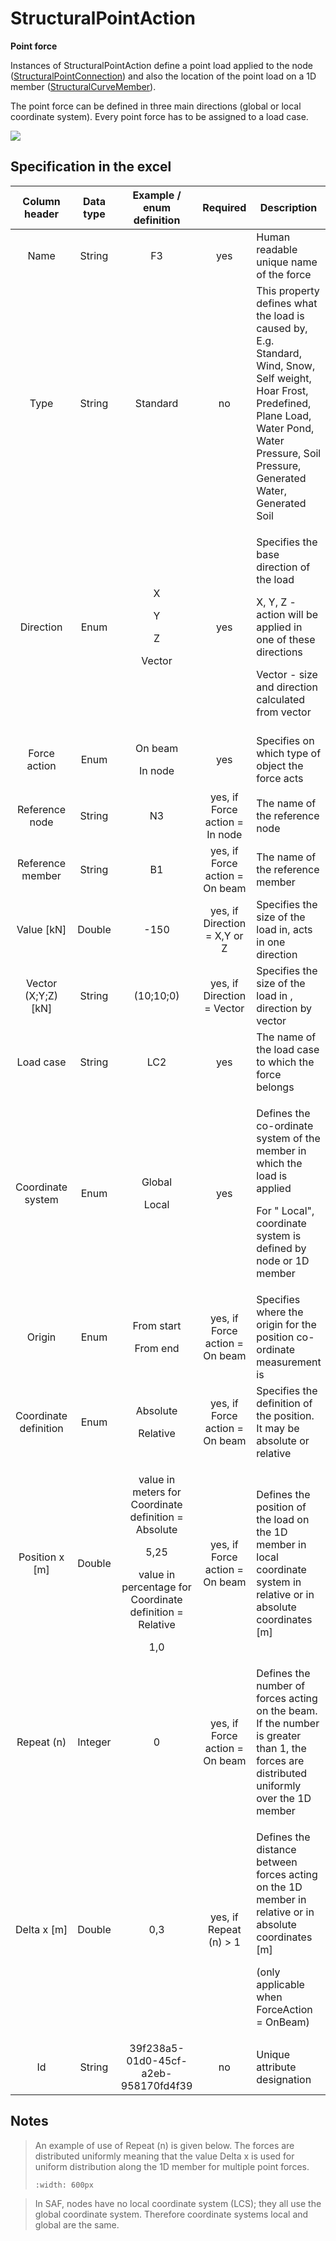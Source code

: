 # StructuralPointAction

**Point force**

Instances of StructuralPointAction define a point load applied to the node ([StructuralPointConnection](../structural-analysis-elements/structuralpointconnection.md)) and also the location of the point load on a 1D member ([StructuralCurveMember](../structural-analysis-elements/structuralcurvemember.md)).

The point force can be defined in three main directions (global or local coordinate system). Every point force has to be assigned to a load case.

![](../.gitbook/assets/31\_structuralpointaction.png)

## Specification in the excel

| Column header| Data type | Example / enum definition | Required | Description |
| :---------------------------: | :--------------: | :---------------------------------------------------------------------------------------------------------------------------------------------: | :----------------------------: | -------------------------------------------------------------------------------------------------------------------------------------------------------------------------------------------------------- |
|              Name             |      String      |                                                                        F3                                                                       |               yes              | Human readable unique name of the force                                                                                                                                                                  |
|              Type             |      String      |                                                                     Standard                                                                    |               no               | This property defines what the load is caused by, E.g. Standard, Wind, Snow, Self weight, Hoar Frost, Predefined, Plane Load, Water Pond, Water Pressure, Soil Pressure, Generated Water, Generated Soil |
|           Direction           |       Enum       |                                            <p>X</p><p></p><p>Y</p><p></p><p>Z</p><p></p><p>Vector</p>                                           |               yes              | <p>Specifies the base direction of the load</p><p>X, Y, Z - action will be applied in one of these directions</p><p>Vector - size and direction calculated from vector</p>                               |
|          Force action         |       Enum       |                                                       <p>On beam</p><p></p><p>In node</p>                                                       |               yes              | Specifies on which type of object the force acts                                                                                                                                                         |
|         Reference node        |      String      |                                                                        N3                                                                       | yes, if Force action = In node | The name of the reference node                                                                                                                                                                           |
|        Reference member       |      String      |                                                                        B1                                                                       | yes, if Force action = On beam | The name of the reference member                                                                                                                                                                         |
|          Value \[kN]          |      Double      |                                                                       -150                                                                      |  yes, if Direction = X,Y or Z  | Specifies the size of the load in, acts in one direction                                                                                                                                                 |
|      Vector (X;Y;Z) \[kN]     |      String      |                                                                    (10;10;0)                                                                    |   yes, if Direction = Vector   | Specifies the size of the load in , direction by vector                                                                                                                                                  |
|           Load case           |      String      |                                                                       LC2                                                                       |               yes              | The name of the load case to which the force belongs                                                                                                                                                     |
|       Coordinate system       |       Enum       |                                                         <p>Global</p><p></p><p>Local</p>                                                        |               yes              | <p>Defines the co-ordinate system of the member in which the load is applied</p><p>For " Local", coordinate system is defined by node or 1D member</p>                                                   |
|             Origin            |       Enum       |                                                     <p>From start</p><p></p><p>From end</p>                                                     | yes, if Force action = On beam | Specifies where the origin for the position co-ordinate measurement is                                                                                                                                   |
|     Coordinate definition     |       Enum       |                                                      <p>Absolute</p><p></p><p>Relative</p>                                                      | yes, if Force action = On beam | Specifies the definition of the position. It may be absolute or relative                                                                                                                                 |
|        Position x \[m]        |      Double      | <p>value in meters for Coordinate definition = Absolute</p><p>5,25</p><p>value in percentage for Coordinate definition = Relative</p><p>1,0</p> | yes, if Force action = On beam | Defines the position of the load on the 1D member in local coordinate system in relative or in absolute coordinates \[m]                                                                                 |
|           Repeat (n)          |      Integer     |                                                                        0                                                                        | yes, if Force action = On beam | Defines the number of forces acting on the beam. If the number is greater than 1, the forces are distributed uniformly over the 1D member                                                                |
|          Delta x \[m]         |      Double      |                                                                       0,3                                                                       |     yes, if Repeat (n) > 1     | <p>Defines the distance between forces acting on the 1D member in relative or in absolute coordinates [m]</p><p>(only applicable when ForceAction = OnBeam)</p>                                          |
|               Id              |      String      |                                                       39f238a5-01d0-45cf-a2eb-958170fd4f39                                                      |               no               | Unique attribute designation                                                                                                                                                                             |

## Notes

>An example of use of Repeat (n) is given below. The forces are distributed uniformly meaning that the value Delta x is used for uniform distribution along the 1D member for multiple point forces.
>
>```{image} ../.gitbook/assets/31\_structuralpointaction2.png
>:width: 600px
>```

> In SAF, nodes have no local coordinate system (LCS); they all use the global coordinate system. Therefore coordinate systems local and global are the same.